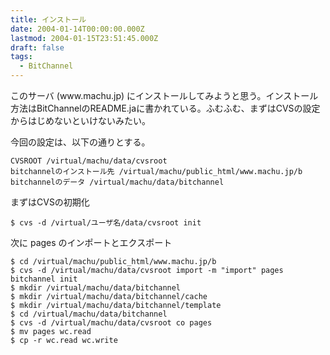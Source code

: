 ```yaml
---
title: インストール
date: 2004-01-14T00:00:00.000Z
lastmod: 2004-01-15T23:51:45.000Z
draft: false
tags:
  - BitChannel
---
```


このサーバ (www\.machu.jp) にインストールしてみようと思う。インストール方法はBitChannelのREADME.jaに書かれている。ふむふむ、まずはCVSの設定からはじめないといけないみたい。

今回の設定は、以下の通りとする。

```
CVSROOT /virtual/machu/data/cvsroot
bitchannelのインストール先 /virtual/machu/public_html/www.machu.jp/b
bitchannelのデータ /virtual/machu/data/bitchannel
```

まずはCVSの初期化

```
$ cvs -d /virtual/ユーザ名/data/cvsroot init
```

次に pages のインポートとエクスポート

```
$ cd /virtual/machu/public_html/www.machu.jp/b
$ cvs -d /virtual/machu/data/cvsroot import -m "import" pages bitchannel init
$ mkdir /virtual/machu/data/bitchannel
$ mkdir /virtual/machu/data/bitchannel/cache
$ mkdir /virtual/machu/data/bitchannel/template
$ cd /virtual/machu/data/bitchannel
$ cvs -d /virtual/machu/data/cvsroot co pages
$ mv pages wc.read
$ cp -r wc.read wc.write
```
